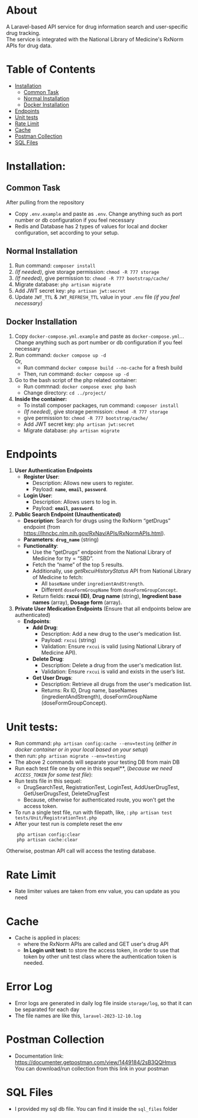 # About
A Laravel-based API service for drug information search and user-specific drug tracking. \
The service is integrated with the National Library of Medicine's RxNorm APIs for drug data.

# Table of Contents
- [Installation](#installation)
    - [Common Task](#common-task)
    - [Normal Installation](#normal-installation)
    - [Docker Installation](#docker-installation)
- [Endpoints](#endpoints)
- [Unit tests](#unit-tests)
- [Rate Limit](#rate-limit)
- [Cache](#cache)
- [Postman Collection](#postman-collection)
- [SQL Files](#sql-files)


# Installation:

## Common Task
After pulling from the repository
- Copy `.env.example` and paste as `.env`. Change anything such as port number or db configuration if you feel necessary
- Redis and Database has 2 types of values for local and docker configuration, set according to your setup.

## Normal Installation
1. Run command: `composer install`
2. _(If needed)_, give storage permission: `chmod -R 777 storage`
3. _(If needed)_, give permission to: `chmod -R 777 bootstrap/cache/`
4. Migrate database: `php artisan migrate`
5. Add JWT secret key: `php artisan jwt:secret`
6. Update `JWT_TTL` & `JWT_REFRESH_TTL` value in your `.env` file _(if you feel necessary)_

## Docker Installation
1. Copy `docker-compose.yml.example` and paste as `docker-compose.yml.`. Change anything such as port number or db configuration if you feel necessary
2. Run command: `docker compose up -d` \
   Or,
    - Run command `docker compose build --no-cache` for a fresh build
    - Then, run command: `docker compose up -d`
3. Go to the bash script of the php related container:
    - Run commnad: `docker compose exec php bash`
    - Change directory: `cd ../project/`
4. **Inside the container:**
    - To install composer packages, run command: `composer install`
    - _(If needed)_, give storage permission: `chmod -R 777 storage`
    - give permission to: `chmod -R 777 bootstrap/cache/`
    - Add JWT secret key: `php artisan jwt:secret`
    - Migrate database: `php artisan migrate`


# Endpoints
1. **User Authentication Endpoints**
    - **Register User**:
        - Description: Allows new users to register.
        - Payload: **`name`**, **`email`**, **`password`**.
    - **Login User**:
        - Description: Allows users to log in.
        - Payload: **`email`**, **`password`**.
2. **Public Search Endpoint (Unauthenticated)**
    - **Description**: Search for drugs using the RxNorm “getDrugs” endpoint (from https://lhncbc.nlm.nih.gov/RxNav/APIs/RxNormAPIs.html).
    - **Parameters**: **`drug_name`** (string)
    - **Functionality**:
        - Use the “getDrugs” endpoint from the National Library of Medicine for tty = “SBD”.
        - Fetch the “name” of the top 5 results.
        - Additionally, use *getRxcuiHistoryStatus* API from National Library of Medicine to fetch:
            - All `baseName` under `ingredientAndStrength`.
            - Different `doseFormGroupName` from `doseFormGroupConcept`.
        - Return fields: **rxcui (ID)**, **Drug name** (string), **Ingredient base names** (array), **Dosage form** (array).
3. **Private User Medication Endpoints** (Ensure that all endpoints below are authenticated)
    - **Endpoints**:
        - **Add Drug**:
            - Description: Add a new drug to the user's medication list.
            - Payload: `rxcui` (string)
            - Validation: Ensure `rxcui` is valid (using National Library of Medicine API).
        - **Delete Drug**:
            - Description: Delete a drug from the user's medication list.
            - Validation: Ensure `rxcui` is valid and exists in the user’s list.
        - **Get User Drugs**:
            - Description: Retrieve all drugs from the user's medication list.
            - Returns: Rx ID, Drug name, baseNames (ingredientAndStrength), doseFormGroupName (doseFormGroupConcept).


# Unit tests:

- Run command: `php artisan config:cache --env=testing` (_either in docker container or in your local based on your setup_)
- then run: `php artisan migrate --env=testing`
- The above 2 commands will separate your testing DB from main DB
- Run each test file one by one in this sequel**, (_because we need `ACCESS_TOKEN` for some test file_):
- Run tests file in this sequel:
    - DrugSearchTest, RegistrationTest, LoginTest, AddUserDrugTest, GetUserDrugsTest, DeleteDrugTest
    - Because, otherwise for authenticated route, you won't get the access token.
- To run a single test file, run with filepath, like, : `php artisan test tests/Unit/RegistrationTest.php`
- After your test run is complete reset the env
```shell
    php artisan config:clear
    php artisan cache:clear
```
Otherwise, postman API call will access the testing database.

# Rate Limit
- Rate limiter values are taken from env value, you can update as you need

# Cache

- Cache is applied in places:
  - where the RxNorm APIs are called and GET user's drug API
  - **In Login unit test:** to store the access token, in order to use that token by other unit test class where the authentication token is needed.

# Error Log
- Error logs are generated in daily log file inside `storage/log`, so that it can be separated for each day
- The file names are like this, `laravel-2023-12-10.log`


# Postman Collection
- Documentation link: https://documenter.getpostman.com/view/1449184/2sB3QQHmvs \
You can download/run collection from this link in your postman

# SQL Files
- I provided my sql db file. You can find it inside the `sql_files` folder
